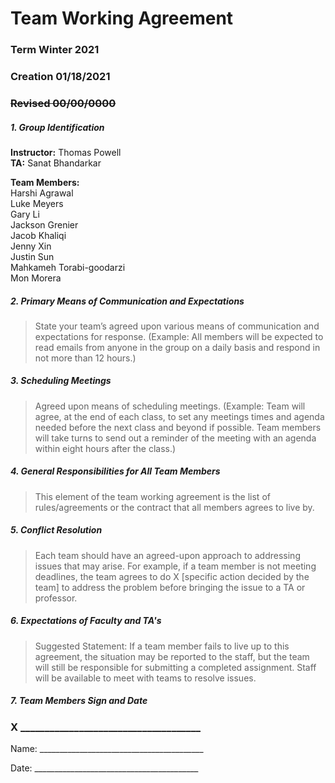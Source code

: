 # Team Working Agreement
### Term Winter 2021
### Creation 01/18/2021
### ~~Revised 00/00/0000~~

##### 1. Group Identification
**Instructor:** Thomas Powell  
**TA:** Sanat Bhandarkar  

**Team Members:**   
Harshi Agrawal   
Luke Meyers   
Gary Li   
Jackson Grenier   
Jacob Khaliqi   
Jenny Xin   
Justin Sun   
Mahkameh Torabi-goodarzi   
Mon Morera   

##### 2. Primary Means of Communication and Expectations
> State your team’s agreed upon various means of communication and expectations for response. (Example: All members will be expected to read emails from anyone in the group on a daily basis and respond in not more than 12 hours.)

##### 3. Scheduling Meetings
> Agreed upon means of scheduling meetings. (Example: Team will agree, at the end of each class, to set any meetings times and agenda needed before the next class and beyond if possible. Team members will take turns to send out a reminder of the meeting with an agenda within eight hours after the class.)

##### 4. General Responsibilities for All Team Members
> This element of the team working agreement is the list of rules/agreements or the contract that all members agrees to live by.

##### 5. Conflict Resolution
> Each team should have an agreed-upon approach to addressing issues that may arise. For example, if a team member is not meeting deadlines, the team agrees to do X [specific action decided by the team] to address the problem before bringing the issue to a TA or professor.

##### 6. Expectations of Faculty and TA's
> Suggested Statement: If a team member fails to live up to this agreement, the situation may be reported to the staff, but the team will still be responsible for submitting a completed assignment. Staff will be available to meet with teams to resolve issues.

##### 7. Team Members Sign and Date


### X _____________________________________


Name: _________________________________________

Date: _________________________________________